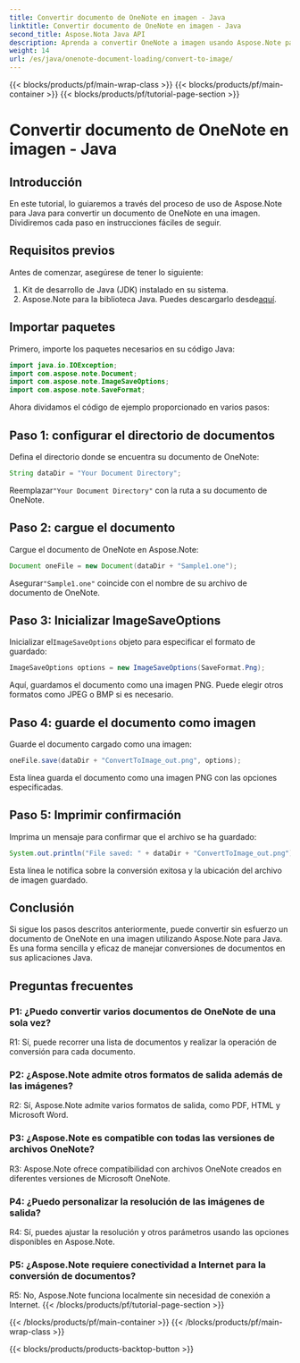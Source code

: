 ```yaml
---
title: Convertir documento de OneNote en imagen - Java
linktitle: Convertir documento de OneNote en imagen - Java
second_title: Aspose.Nota Java API
description: Aprenda a convertir OneNote a imagen usando Aspose.Note para Java. Siga sencillos pasos, cargue el documento, inicialice las opciones y guárdelo como PNG.
weight: 14
url: /es/java/onenote-document-loading/convert-to-image/
---
```


{{< blocks/products/pf/main-wrap-class >}}
{{< blocks/products/pf/main-container >}}
{{< blocks/products/pf/tutorial-page-section >}}

# Convertir documento de OneNote en imagen - Java

## Introducción

En este tutorial, lo guiaremos a través del proceso de uso de Aspose.Note para Java para convertir un documento de OneNote en una imagen. Dividiremos cada paso en instrucciones fáciles de seguir.

## Requisitos previos

Antes de comenzar, asegúrese de tener lo siguiente:

1. Kit de desarrollo de Java (JDK) instalado en su sistema.
2.  Aspose.Note para la biblioteca Java. Puedes descargarlo desde[aquí](https://releases.aspose.com/note/java/).

## Importar paquetes

Primero, importe los paquetes necesarios en su código Java:

```java
import java.io.IOException;
import com.aspose.note.Document;
import com.aspose.note.ImageSaveOptions;
import com.aspose.note.SaveFormat;
```

Ahora dividamos el código de ejemplo proporcionado en varios pasos:

## Paso 1: configurar el directorio de documentos

Defina el directorio donde se encuentra su documento de OneNote:

```java
String dataDir = "Your Document Directory";
```

 Reemplazar`"Your Document Directory"` con la ruta a su documento de OneNote.

## Paso 2: cargue el documento

Cargue el documento de OneNote en Aspose.Note:

```java
Document oneFile = new Document(dataDir + "Sample1.one");
```

 Asegurar`"Sample1.one"` coincide con el nombre de su archivo de documento de OneNote.

## Paso 3: Inicializar ImageSaveOptions

 Inicializar el`ImageSaveOptions` objeto para especificar el formato de guardado:

```java
ImageSaveOptions options = new ImageSaveOptions(SaveFormat.Png);
```

Aquí, guardamos el documento como una imagen PNG. Puede elegir otros formatos como JPEG o BMP si es necesario.

## Paso 4: guarde el documento como imagen

Guarde el documento cargado como una imagen:

```java
oneFile.save(dataDir + "ConvertToImage_out.png", options);
```

Esta línea guarda el documento como una imagen PNG con las opciones especificadas.

## Paso 5: Imprimir confirmación

Imprima un mensaje para confirmar que el archivo se ha guardado:

```java
System.out.println("File saved: " + dataDir + "ConvertToImage_out.png");
```

Esta línea le notifica sobre la conversión exitosa y la ubicación del archivo de imagen guardado.

## Conclusión

Si sigue los pasos descritos anteriormente, puede convertir sin esfuerzo un documento de OneNote en una imagen utilizando Aspose.Note para Java. Es una forma sencilla y eficaz de manejar conversiones de documentos en sus aplicaciones Java.

## Preguntas frecuentes

### P1: ¿Puedo convertir varios documentos de OneNote de una sola vez?

R1: Sí, puede recorrer una lista de documentos y realizar la operación de conversión para cada documento.

### P2: ¿Aspose.Note admite otros formatos de salida además de las imágenes?

R2: Sí, Aspose.Note admite varios formatos de salida, como PDF, HTML y Microsoft Word.

### P3: ¿Aspose.Note es compatible con todas las versiones de archivos OneNote?

R3: Aspose.Note ofrece compatibilidad con archivos OneNote creados en diferentes versiones de Microsoft OneNote.

### P4: ¿Puedo personalizar la resolución de las imágenes de salida?

R4: Sí, puedes ajustar la resolución y otros parámetros usando las opciones disponibles en Aspose.Note.

### P5: ¿Aspose.Note requiere conectividad a Internet para la conversión de documentos?

R5: No, Aspose.Note funciona localmente sin necesidad de conexión a Internet.
{{< /blocks/products/pf/tutorial-page-section >}}

{{< /blocks/products/pf/main-container >}}
{{< /blocks/products/pf/main-wrap-class >}}

{{< blocks/products/products-backtop-button >}}
